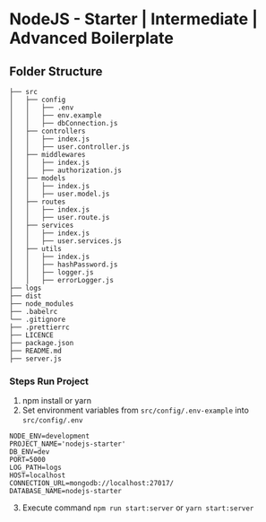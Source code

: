 # NodeJS - Starter | Intermediate | Advanced Boilerplate

## Folder Structure
```
├── src
│   ├── config
│   │   ├── .env
│   │   ├── env.example
│   │   ├── dbConnection.js
│   ├── controllers
│   │   ├── index.js
│   │   ├── user.controller.js
│   ├── middlewares
│   │   ├── index.js
│   │   ├── authorization.js
│   ├── models
│   │   ├── index.js
│   │   ├── user.model.js
│   ├── routes
│   │   ├── index.js
│   │   ├── user.route.js
│   ├── services
│   │   ├── index.js
│   │   ├── user.services.js
│   ├── utils
│   │   ├── index.js
│   │   ├── hashPassword.js
│   │   ├── logger.js
│   │   ├── errorLogger.js
├── logs
├── dist
├── node_modules
├── .babelrc
└── .gitignore
├── .prettierrc
├── LICENCE
├── package.json
├── README.md
├── server.js 
```

### Steps Run Project 

1. npm install or yarn
2. Set environment variables from `src/config/.env-example` into `src/config/.env`
```
NODE_ENV=development
PROJECT_NAME='nodejs-starter'
DB_ENV=dev
PORT=5000
LOG_PATH=logs
HOST=localhost
CONNECTION_URL=mongodb://localhost:27017/
DATABASE_NAME=nodejs-starter
```
3. Execute command `npm run start:server` or `yarn start:server`
